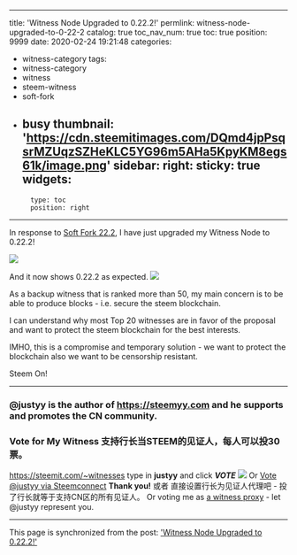 
---
title: 'Witness Node Upgraded to 0.22.2!'
permlink: witness-node-upgraded-to-0-22-2
catalog: true
toc_nav_num: true
toc: true
position: 9999
date: 2020-02-24 19:21:48
categories:
- witness-category
tags:
- witness-category
- witness
- steem-witness
- soft-fork
- busy
thumbnail: 'https://cdn.steemitimages.com/DQmd4jpPsqsrMZUqzSZHeKLC5YG96m5AHa5KpyKM8egs61k/image.png'
sidebar:
    right:
        sticky: true
widgets:
    -
        type: toc
        position: right
---


In response to [Soft Fork 22.2](https://steemit.com/steem/@softfork222/soft-fork-222), I have just upgraded my Witness Node to 0.22.2!

![](https://cdn.steemitimages.com/DQmd4jpPsqsrMZUqzSZHeKLC5YG96m5AHa5KpyKM8egs61k/image.png)

And it now shows 0.22.2 as expected.
![](https://cdn.steemitimages.com/DQmYVHFXxnWDrbRsNc1avuU4tt29q2szd9xUkZfAquT1ARt/image.png)

As a backup witness that is ranked more than 50, my main concern is to be able to produce blocks - i.e. secure the steem blockchain.

I can understand why most Top 20 witnesses are in favor of the proposal and want to protect the steem blockchain for the best interests.

IMHO, this is a compromise and temporary solution - we want to protect the blockchain also we want to be censorship resistant.

Steem On!

------------------

### @justyy is the author of https://steemyy.com and he supports and promotes the CN community.

### Vote for My Witness 支持行长当STEEM的见证人，每人可以投30票。
https://steemit.com/~witnesses type in **justyy** and click ***VOTE***
![](https://steemyy.com/images/vote-for-justyy.jpg)
Or [Vote @justyy via Steemconnect](https://steemconnect.com/sign/account-witness-vote?witness=justyy&approve=1) **Thank you!**
或者 直接设置行长为见证人代理吧 - 投了行长就等于支持CN区的所有见证人。
Or voting me as [a witness proxy](https://beta.steemconnect.com/sign/account-witness-proxy?proxy=justyy&approve=1) - let @justyy represent you.

- - -

This page is synchronized from the post: ['Witness Node Upgraded to 0.22.2!'](https://steemit.com/@justyy/witness-node-upgraded-to-0-22-2)
